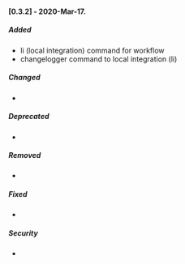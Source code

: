 #### [0.3.2] - 2020-Mar-17.
##### Added
- li (local integration) command for workflow
- changelogger command to local integration (li)

##### Changed
-

##### Deprecated
-

##### Removed
-

##### Fixed
-

##### Security
-
